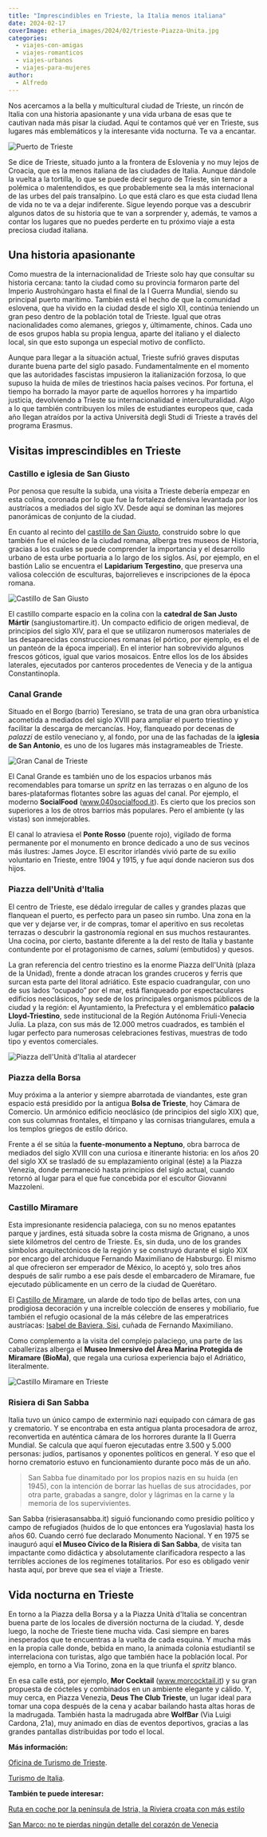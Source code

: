 ```yaml
---
title: "Imprescindibles en Trieste, la Italia menos italiana"
date: 2024-02-17
coverImage: etheria_images/2024/02/trieste-Piazza-Unita.jpg
categories: 
  - viajes-con-amigas
  - viajes-romanticos
  - viajes-urbanos
  - viajes-para-mujeres
author: 
  - Alfredo
---
```


Nos acercamos a la bella y multicultural ciudad de Trieste, un rincón de Italia con una 
historia apasionante y una vida urbana de esas que te cautivan nada más pisar la ciudad. 
Aquí te contamos qué ver en Trieste, sus lugares más emblemáticos y la interesante vida 
nocturna. Te va a encantar. 

![Puerto de Trieste](etheria_images/2024/02/trieste-puerto.jpg "Puerto de Trieste. © Francesco Marongiu/Turismo de Trieste.")

Se dice de Trieste, situado junto a la frontera de Eslovenia y no muy lejos de Croacia, 
que es la menos italiana de las ciudades de Italia. Aunque dándole la vuelta a la 
tortilla, lo que se puede decir seguro de Trieste, sin temor a polémica o malentendidos, 
es que probablemente sea la más internacional de las urbes del país transalpino. Lo que 
está claro es que esta ciudad llena de vida no te va a dejar indiferente. Sigue leyendo 
porque vas a descubrir algunos datos de su historia que te van a sorprender y, además, 
te vamos a contar los lugares que no puedes perderte en tu próximo viaje a esta preciosa 
ciudad italiana. 

## Una historia apasionante

Como muestra de la internacionalidad de Trieste solo hay que consultar su historia 
cercana: tanto la ciudad como su provincia formaron parte del Imperio Austrohúngaro 
hasta el final de la I Guerra Mundial, siendo su principal puerto marítimo. También está 
el hecho de que la comunidad eslovena, que ha vivido en la ciudad desde el siglo XII, 
continúa teniendo un gran peso dentro de la población total de Trieste. Igual que otras 
nacionalidades como alemanes, griegos y, últimamente, chinos. Cada uno de esos grupos 
habla su propia lengua, aparte del italiano y el dialecto local, sin que esto suponga un 
especial motivo de conflicto. 

Aunque para llegar a la situación actual, Trieste sufrió graves disputas durante buena 
parte del siglo pasado. Fundamentalmente en el momento que las autoridades fascistas 
impusieron la italianización forzosa, lo que supuso la huida de miles de triestinos 
hacia países vecinos. Por fortuna, el tiempo ha borrado la mayor parte de aquellos 
horrores y ha impartido justicia, devolviendo a Trieste su internacionalidad e 
interculturalidad. Algo a lo que también contribuyen los miles de estudiantes europeos 
que, cada año llegan atraídos por la activa Università degli Studi di Trieste a través 
del programa Erasmus. 

## Visitas imprescindibles en Trieste

### Castillo e iglesia de San Giusto

Por penosa que resulte la subida, una visita a Trieste debería empezar en esta colina, 
coronada por lo que fue la fortaleza defensiva levantada por los austríacos a mediados 
del siglo XV. Desde aquí se dominan las mejores panorámicas de conjunto de la ciudad. 

En cuanto al recinto del [castillo de San 
Giusto](https://castellodisangiustotrieste.it), construido sobre lo que también fue el 
núcleo de la ciudad romana, alberga tres museos de Historia, gracias a los cuales se 
puede comprender la importancia y el desarrollo urbano de esta urbe portuaria a lo largo 
de los siglos. Así, por ejemplo, en el bastión Lalio se encuentra el **Lapidarium 
Tergestino**, que preserva una valiosa colección de esculturas, bajorrelieves e 
inscripciones de la época romana. 

![Castillo de San Giusto](etheria_images/2024/02/Trieste-Castello-San-Giusto.jpg "Castillo de San Giusto. © Massimo Crivellari/Turismo de Trieste.")

El castillo comparte espacio en la colina con la **catedral de San Justo Mártir** 
(sangiustomartire.it). Un compacto edificio de origen medieval, de principios del siglo 
XIV, para el que se utilizaron numerosos materiales de las desaparecidas construcciones 
romanas (el pórtico, por ejemplo, es el de un panteón de la época imperial). En el 
interior han sobrevivido algunos frescos góticos, igual que varios mosaicos. Entre ellos 
los de los ábsides laterales, ejecutados por canteros procedentes de Venecia y de la 
antigua Constantinopla. 

### Canal Grande

Situado en el Borgo (barrio) Teresiano, se trata de una gran obra urbanística acometida 
a mediados del siglo XVIII para ampliar el puerto triestino y facilitar la descarga de 
mercancías. Hoy, flanqueado por decenas de _palazzi_ de estilo veneciano y, al fondo, 
por una de las fachadas de la **iglesia de San Antonio**, es uno de los lugares más 
instagrameables de Trieste. 

![Gran Canal de Trieste](etheria_images/2024/02/Trieste-Gran-Canal.jpg "Gran Canal. © Alfredo G. Reyes.")

El Canal Grande es también uno de los espacios urbanos más recomendables para tomarse un 
_spritz_ en las terrazas o en alguno de los bares-plataformas flotantes sobre las aguas 
del canal. Por ejemplo, el moderno **SocialFood** (www.040socialfood.it). Es cierto que 
los precios son superiores a los de otros barrios más populares. Pero el ambiente (y las 
vistas) son inmejorables. 

El canal lo atraviesa el **Ponte Rosso** (puente rojo), vigilado de forma permanente por 
el monumento en bronce dedicado a uno de sus vecinos más ilustres: James Joyce. El 
escritor irlandés vivió parte de su exilio voluntario en Trieste, entre 1904 y 1915, y 
fue aquí donde nacieron sus dos hijos. 

### Piazza dell'Unità d'Italia

El centro de Trieste, ese dédalo irregular de calles y grandes plazas que flanquean el 
puerto, es perfecto para un paseo sin rumbo. Una zona en la que ver y dejarse ver, ir de 
compras, tomar el aperitivo en sus recoletas terrazas o descubrir la gastronomía 
regional en sus muchos restaurantes. Una cocina, por cierto, bastante diferente a la del 
resto de Italia y bastante contundente por el protagonismo de carnes, _salumi_ 
(embutidos) y quesos. 

La gran referencia del centro triestino es la enorme Piazza dell'Unità (plaza de la 
Unidad), frente a donde atracan los grandes cruceros y ferris que surcan esta parte del 
litoral adriático. Este espacio cuadrangular, con uno de sus lados “ocupado” por el mar, 
está flanqueado por espectaculares edificios neoclásicos, hoy sede de los principales 
organismos públicos de la ciudad y la región: el Ayuntamiento, la Prefectura y el 
emblemático **palacio Lloyd-Triestino**, sede institucional de la Región Autónoma 
Friuli-Venecia Julia. La plaza, con sus más de 12.000 metros cuadrados, es también el 
lugar perfecto para numerosas celebraciones festivas, muestras de todo tipo y eventos 
comerciales. 

![Piazza dell'Unità d'Italia al atardecer](etheria_images/2024/02/trieste-Piazza-Unita.jpg "Piazza dell'Unità d'Italia. © Fabrice Gallina/Turismo de Trieste.")

### Piazza della Borsa

Muy próxima a la anterior y siempre abarrotada de viandantes, este gran espacio está 
presidido por la antigua **Bolsa de Trieste**, hoy Cámara de Comercio. Un armónico 
edificio neoclásico (de principios del siglo XIX) que, con sus columnas frontales, el 
tímpano y las cornisas triangulares, emula a los templos griegos de estilo dórico. 

Frente a él se sitúa la **fuente-monumento a Neptuno**, obra barroca de mediados del 
siglo XVIII con una curiosa e itinerante historia: en los años 20 del siglo XX se 
trasladó de su emplazamiento original (éste) a la Piazza Venezia, donde permaneció hasta 
principios del siglo actual, cuando retornó al lugar para el que fue concebida por el 
escultor Giovanni Mazzoleni. 

### Castillo Miramare

Esta impresionante residencia palaciega, con su no menos epatantes parque y jardines, 
está situada sobre la costa misma de Grignano, a unos siete kilómetros del centro de 
Trieste. Es, sin duda, uno de los grandes símbolos arquitectónicos de la región y se 
construyó durante el siglo XIX por encargo del archiduque Fernando Maximiliano de 
Habsburgo. El mismo al que ofrecieron ser emperador de México, lo aceptó y, solo tres 
años después de salir rumbo a ese país desde el embarcadero de Miramare, fue ejecutado 
públicamente en un cerro de la ciudad de Querétaro. 

El [Castillo de Miramare](https://miramare.cultura.gov.it), un alarde de todo tipo de 
bellas artes, con una prodigiosa decoración y una increíble colección de enseres y 
mobiliario, fue también el refugio ocasional de la más célebre de las emperatrices 
austríacas: [Isabel de Baviera, 
Sisi](https://etheriamagazine.com/2022/09/07/museo-sisi-de-viena/), cuñada de Fernando 
Maximiliano. 

Como complemento a la visita del complejo palaciego, una parte de las caballerizas 
alberga el **Museo Inmersivo del Área Marina Protegida de Miramare (BioMa)**, que regala 
una curiosa experiencia bajo el Adriático, literalmente. 

![Castillo Miramare en Trieste](etheria_images/2024/02/Trieste-castillo-Miramare.jpg "Castillo Miramare. © Fabrice Gallina/Turismo de Trieste.")

### Risiera di San Sabba

Italia tuvo un único campo de exterminio nazi equipado con cámara de gas y crematorio. Y 
se encontraba en esta antigua planta procesadora de arroz, reconvertida en auténtica 
cámara de los horrores durante la II Guerra Mundial. Se calcula que aquí fueron 
ejecutadas entre 3.500 y 5.000 personas: judíos, partisanos y oponentes políticos en 
general. Y eso que el horno crematorio estuvo en funcionamiento durante poco más de un 
año. 

> San Sabba fue dinamitado por los propios nazis en su huida (en 1945), con la intención 
> de borrar las huellas de sus atrocidades, por otra parte, grabadas a sangre, dolor y 
> lágrimas en la carne y la memoria de los supervivientes. 

San Sabba (risierasansabba.it) siguió funcionando como presidio político y campo de 
refugiados (huidos de lo que entonces era Yugoslavia) hasta los años 60. Cuando cerró 
fue declarado Monumento Nacional. Y en 1975 se inauguró aquí **el Museo Cívico de la 
Risiera di San Sabba**, de visita tan impactante como didáctica y absolutamente 
clarificadora respecto a las terribles acciones de los regímenes totalitarios. Por eso 
es obligado venir hasta aquí, por breve que sea el viaje a Trieste. 

## Vida nocturna en Trieste

En torno a la Piazza della Borsa y a la Piazza Unità d'Italia se concentran buena parte 
de los locales de diversión nocturna de la ciudad. Y, desde luego, la noche de Trieste 
tiene mucha vida. Casi siempre en bares inesperados que te encuentras a la vuelta de 
cada esquina. Y mucha más en la propia calle donde, bebida en mano, la animada colonia 
estudiantil se interrelaciona con turistas, algo que también hace la población local. 
Por ejemplo, en torno a Via Torino, zona en la que triunfa el _spritz_ blanco. 

En esa calle está, por ejemplo, **Mor Cocktail** (www.morcocktail.it) y su gran 
propuesta de cócteles y combinados en un ambiente elegante y cálido. Y, muy cerca, en 
Piazza Venezia, **Deus The Club Trieste**, un lugar ideal para tomar una copa después de 
la cena y acabar bailando hasta altas horas de la madrugada. También hasta la madrugada 
abre **WolfBar** (Via Luigi Cardona, 21a), muy animado en días de eventos deportivos, 
gracias a las grandes pantallas distribuidas por todo el local. 

**Más información:** 

[Oficina de Turismo de Trieste](http://www.comune.trieste.it). 

[Turismo de 
Italia](https://www.italia.it/es?utm_source=Etheria%20Magazine%20-%20Vague%20II&utm_medium=Branded%20content%20Digital&utm_campaign=Enogastronomia&utm_content=es23&utm_term=vda). 

**También te puede interesar:** 

[Ruta en coche por la península de Istria, la Riviera croata con más 
estilo](https://etheriamagazine.com/2023/11/16/ruta-en-coche-istria-croacia/) 

[San Marco: no te pierdas ningún detalle del corazón de 
Venecia](https://etheriamagazine.com/2022/06/09/san-marco-venecia/)
